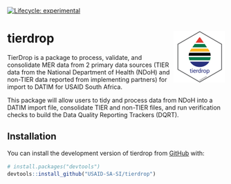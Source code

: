 <!-- badges: start -->

[![Lifecycle: experimental](https://img.shields.io/badge/lifecycle-experimental-orange.svg)](https://lifecycle.r-lib.org/articles/stages.html#experimental)
<!-- badges: end -->

# tierdrop <img src="man/figures/logo.png" align="right" height="120" />


TierDrop is a package to process, validate, and consolidate MER data from 2 primary data sources (TIER data from the National Department of Health (NDoH) and non-TIER data reported from implementing partners) for import to DATIM for USAID South Africa.

This package will allow users to tidy and process data from NDoH into a DATIM import file, consolidate TIER and non-TIER files, and run verification checks to build the Data Quality Reporting Trackers (DQRT).

## Installation

You can install the development version of tierdrop from [GitHub](https://github.com/) with:

``` r
# install.packages("devtools")
devtools::install_github("USAID-SA-SI/tierdrop")
```
